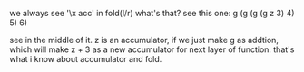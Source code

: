 we always see '\x acc' in fold(l/r)
what's that?
see this one:
g (g (g (g z 3) 4) 5) 6)

see in the middle of it.
z is an accumulator, if we just make g as addtion, which will make z + 3 as a new accumulator for next layer of function.
that's what i know about accumulator and fold.
